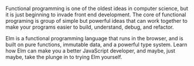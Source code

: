 Functional programming is one of the oldest ideas in computer science, but it is just beginning to invade front end development. The core of functional programing is group of simple but powerful ideas that can work together to make your programs easier to build, understand, debug, and refactor.

Elm is a functional programming language that runs in the browser, and is built on pure functions, immutable data, and a powerful type system. Learn how Elm can make you a better JavaScript developer, and maybe, just maybe, take the plunge in to trying Elm yourself.
